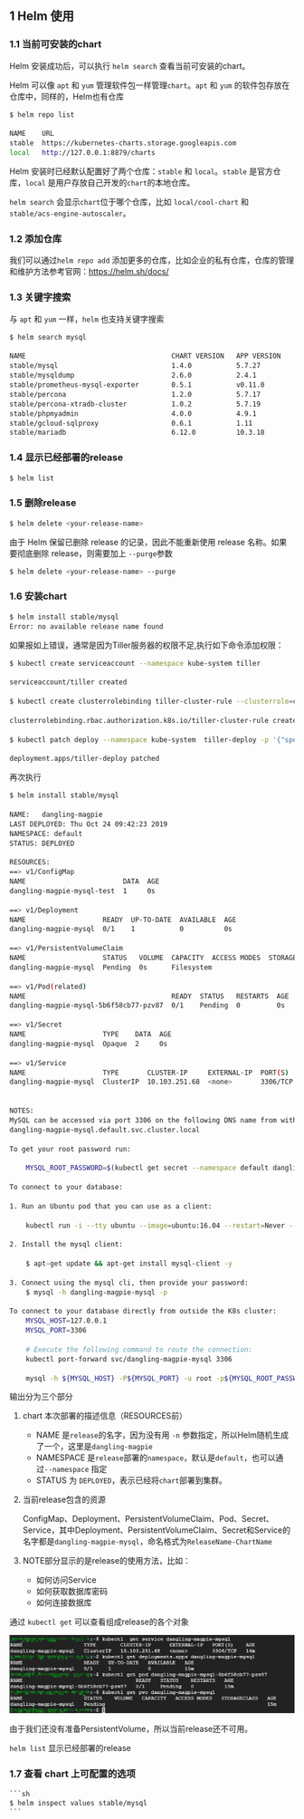 ## 1 Helm 使用

### 1.1 当前可安装的chart

Helm 安装成功后，可以执行 `helm search` 查看当前可安装的chart。

Helm 可以像 `apt` 和 `yum` 管理软件包一样管理`chart`。`apt` 和 `yum` 的软件包存放在仓库中，同样的，Helm也有仓库

```sh
$ helm repo list 

NAME    URL                                             
stable  https://kubernetes-charts.storage.googleapis.com
local   http://127.0.0.1:8879/charts  
```

Helm 安装时已经默认配置好了两个仓库：`stable` 和 `local`。`stable` 是官方仓库，`local` 是用户存放自己开发的`chart`的本地仓库。

`helm search` 会显示`chart`位于哪个仓库，比如 `local/cool-chart` 和 `stable/acs-engine-autoscaler`。

### 1.2 添加仓库

我们可以通过`helm repo add` 添加更多的仓库，比如企业的私有仓库，仓库的管理和维护方法参考官网：https://helm.sh/docs/

### 1.3 关键字搜索

与 `apt` 和 `yum` 一样，`helm` 也支持关键字搜索

```bash
$ helm search mysql

NAME                                    CHART VERSION   APP VERSION     DESCRIPTION                                                 
stable/mysql                            1.4.0           5.7.27          Fast, reliable, scalable, and easy to use open-source rel...
stable/mysqldump                        2.6.0           2.4.1           A Helm chart to help backup MySQL databases using mysqldump 
stable/prometheus-mysql-exporter        0.5.1           v0.11.0         A Helm chart for prometheus mysql exporter with cloudsqlp...
stable/percona                          1.2.0           5.7.17          free, fully compatible, enhanced, open source drop-in rep...
stable/percona-xtradb-cluster           1.0.2           5.7.19          free, fully compatible, enhanced, open source drop-in rep...
stable/phpmyadmin                       4.0.0           4.9.1           phpMyAdmin is an mysql administration frontend              
stable/gcloud-sqlproxy                  0.6.1           1.11            DEPRECATED Google Cloud SQL Proxy                           
stable/mariadb                          6.12.0          10.3.18         Fast, reliable, scalable, and easy to use open-source rel...
```

### 1.4 显示已经部署的release

```bash
$ helm list
```

### 1.5 删除release

```bash
$ helm delete <your-release-name>
```

由于 Helm 保留已删除 release 的记录，因此不能重新使用 release 名称。如果要彻底删除 release，则需要加上 `--purge`参数

```bash
$ helm delete <your-release-name> --purge
```

### 1.6 安装chart

```sh
$ helm install stable/mysql
Error: no available release name found
```

如果报如上错误，通常是因为Tiller服务器的权限不足,执行如下命令添加权限：

```sh
$ kubectl create serviceaccount --namespace kube-system tiller

serviceaccount/tiller created

$ kubectl create clusterrolebinding tiller-cluster-rule --clusterrole=cluster-admin --serviceaccount=kube-system:tiller

clusterrolebinding.rbac.authorization.k8s.io/tiller-cluster-rule created

$ kubectl patch deploy --namespace kube-system  tiller-deploy -p '{"spec":{"template":{"spec":{"serviceAccount":"tiller"}}}}' 

deployment.apps/tiller-deploy patched
```

再次执行

```sh
$ helm install stable/mysql

NAME:   dangling-magpie
LAST DEPLOYED: Thu Oct 24 09:42:23 2019
NAMESPACE: default
STATUS: DEPLOYED

RESOURCES:
==> v1/ConfigMap
NAME                        DATA  AGE
dangling-magpie-mysql-test  1     0s

==> v1/Deployment
NAME                   READY  UP-TO-DATE  AVAILABLE  AGE
dangling-magpie-mysql  0/1    1           0          0s

==> v1/PersistentVolumeClaim
NAME                   STATUS   VOLUME  CAPACITY  ACCESS MODES  STORAGECLASS  AGE
dangling-magpie-mysql  Pending  0s      Filesystem

==> v1/Pod(related)
NAME                                    READY  STATUS   RESTARTS  AGE
dangling-magpie-mysql-5b6f58cb77-pzv87  0/1    Pending  0         0s

==> v1/Secret
NAME                   TYPE    DATA  AGE
dangling-magpie-mysql  Opaque  2     0s

==> v1/Service
NAME                   TYPE       CLUSTER-IP     EXTERNAL-IP  PORT(S)   AGE
dangling-magpie-mysql  ClusterIP  10.103.251.68  <none>       3306/TCP  0s


NOTES:
MySQL can be accessed via port 3306 on the following DNS name from within your cluster:
dangling-magpie-mysql.default.svc.cluster.local

To get your root password run:

    MYSQL_ROOT_PASSWORD=$(kubectl get secret --namespace default dangling-magpie-mysql -o jsonpath="{.data.mysql-root-password}" | base64 --decode; echo)

To connect to your database:

1. Run an Ubuntu pod that you can use as a client:

    kubectl run -i --tty ubuntu --image=ubuntu:16.04 --restart=Never -- bash -il

2. Install the mysql client:

    $ apt-get update && apt-get install mysql-client -y

3. Connect using the mysql cli, then provide your password:
    $ mysql -h dangling-magpie-mysql -p

To connect to your database directly from outside the K8s cluster:
    MYSQL_HOST=127.0.0.1
    MYSQL_PORT=3306

    # Execute the following command to route the connection:
    kubectl port-forward svc/dangling-magpie-mysql 3306

    mysql -h ${MYSQL_HOST} -P${MYSQL_PORT} -u root -p${MYSQL_ROOT_PASSWORD}
```

输出分为三个部分
1. chart 本次部署的描述信息（RESOURCES前）
   
    * NAME 是`release`的名字，因为没有用 `-n` 参数指定，所以Helm随机生成了一个，这里是`dangling-magpie`
    * NAMESPACE 是`release`部署的`namespace`，默认是`default`，也可以通过`--namespace` 指定
    * STATUS 为 `DEPLOYED`，表示已经将`chart`部署到集群。

2. 当前release包含的资源
     
     ConfigMap、Deployment、PersistentVolumeClaim、Pod、Secret、Service，其中Deployment、PersistentVolumeClaim、Secret和Service的名字都是`dangling-magpie-mysql`，命名格式为`ReleaseName-ChartName`

3. NOTE部分显示的是release的使用方法，比如：

    * 如何访问Service
    * 如何获取数据库密码
    * 如何连接数据库

通过 `kubectl get` 可以查看组成release的各个对象

![](../images/Helm-mysql.png)

由于我们还没有准备PersistentVolume，所以当前release还不可用。

`helm list` 显示已经部署的release

### 1.7 查看 chart 上可配置的选项

    ```sh
    $ helm inspect values stable/mysql
    ```